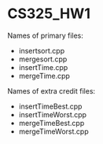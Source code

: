 # CS325_HW1

Names of primary files: 
* insertsort.cpp
* mergesort.cpp
* insertTime.cpp
* mergeTime.cpp

Names of extra credit files:
* insertTimeBest.cpp
* insertTimeWorst.cpp
* mergeTimeBest.cpp
* mergeTimeWorst.cpp
